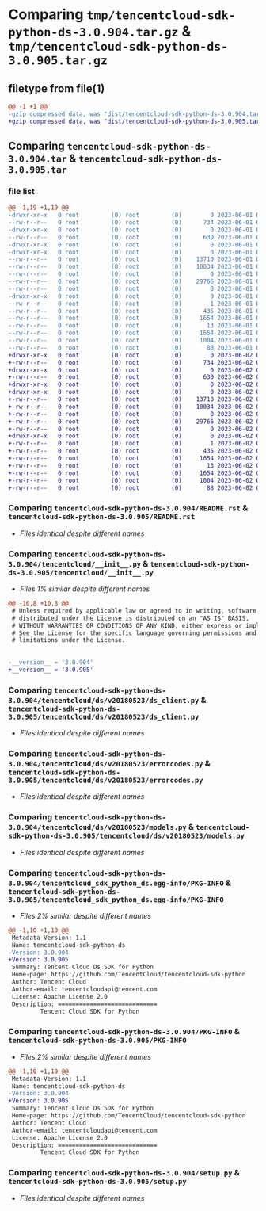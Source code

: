 # Comparing `tmp/tencentcloud-sdk-python-ds-3.0.904.tar.gz` & `tmp/tencentcloud-sdk-python-ds-3.0.905.tar.gz`

## filetype from file(1)

```diff
@@ -1 +1 @@
-gzip compressed data, was "dist/tencentcloud-sdk-python-ds-3.0.904.tar", last modified: Thu Jun  1 02:33:27 2023, max compression
+gzip compressed data, was "dist/tencentcloud-sdk-python-ds-3.0.905.tar", last modified: Fri Jun  2 00:27:23 2023, max compression
```

## Comparing `tencentcloud-sdk-python-ds-3.0.904.tar` & `tencentcloud-sdk-python-ds-3.0.905.tar`

### file list

```diff
@@ -1,19 +1,19 @@
-drwxr-xr-x   0 root         (0) root         (0)        0 2023-06-01 02:33:27.000000 tencentcloud-sdk-python-ds-3.0.904/
--rw-r--r--   0 root         (0) root         (0)      734 2023-06-01 02:33:27.000000 tencentcloud-sdk-python-ds-3.0.904/README.rst
-drwxr-xr-x   0 root         (0) root         (0)        0 2023-06-01 02:33:27.000000 tencentcloud-sdk-python-ds-3.0.904/tencentcloud/
--rw-r--r--   0 root         (0) root         (0)      630 2023-06-01 02:33:27.000000 tencentcloud-sdk-python-ds-3.0.904/tencentcloud/__init__.py
-drwxr-xr-x   0 root         (0) root         (0)        0 2023-06-01 02:33:27.000000 tencentcloud-sdk-python-ds-3.0.904/tencentcloud/ds/
-drwxr-xr-x   0 root         (0) root         (0)        0 2023-06-01 02:33:27.000000 tencentcloud-sdk-python-ds-3.0.904/tencentcloud/ds/v20180523/
--rw-r--r--   0 root         (0) root         (0)    13710 2023-06-01 02:33:27.000000 tencentcloud-sdk-python-ds-3.0.904/tencentcloud/ds/v20180523/ds_client.py
--rw-r--r--   0 root         (0) root         (0)    10034 2023-06-01 02:33:27.000000 tencentcloud-sdk-python-ds-3.0.904/tencentcloud/ds/v20180523/errorcodes.py
--rw-r--r--   0 root         (0) root         (0)        0 2023-06-01 02:33:27.000000 tencentcloud-sdk-python-ds-3.0.904/tencentcloud/ds/v20180523/__init__.py
--rw-r--r--   0 root         (0) root         (0)    29766 2023-06-01 02:33:27.000000 tencentcloud-sdk-python-ds-3.0.904/tencentcloud/ds/v20180523/models.py
--rw-r--r--   0 root         (0) root         (0)        0 2023-06-01 02:33:27.000000 tencentcloud-sdk-python-ds-3.0.904/tencentcloud/ds/__init__.py
-drwxr-xr-x   0 root         (0) root         (0)        0 2023-06-01 02:33:27.000000 tencentcloud-sdk-python-ds-3.0.904/tencentcloud_sdk_python_ds.egg-info/
--rw-r--r--   0 root         (0) root         (0)        1 2023-06-01 02:33:27.000000 tencentcloud-sdk-python-ds-3.0.904/tencentcloud_sdk_python_ds.egg-info/dependency_links.txt
--rw-r--r--   0 root         (0) root         (0)      435 2023-06-01 02:33:27.000000 tencentcloud-sdk-python-ds-3.0.904/tencentcloud_sdk_python_ds.egg-info/SOURCES.txt
--rw-r--r--   0 root         (0) root         (0)     1654 2023-06-01 02:33:27.000000 tencentcloud-sdk-python-ds-3.0.904/tencentcloud_sdk_python_ds.egg-info/PKG-INFO
--rw-r--r--   0 root         (0) root         (0)       13 2023-06-01 02:33:27.000000 tencentcloud-sdk-python-ds-3.0.904/tencentcloud_sdk_python_ds.egg-info/top_level.txt
--rw-r--r--   0 root         (0) root         (0)     1654 2023-06-01 02:33:27.000000 tencentcloud-sdk-python-ds-3.0.904/PKG-INFO
--rw-r--r--   0 root         (0) root         (0)     1004 2023-06-01 02:33:27.000000 tencentcloud-sdk-python-ds-3.0.904/setup.py
--rw-r--r--   0 root         (0) root         (0)       88 2023-06-01 02:33:27.000000 tencentcloud-sdk-python-ds-3.0.904/setup.cfg
+drwxr-xr-x   0 root         (0) root         (0)        0 2023-06-02 00:27:23.000000 tencentcloud-sdk-python-ds-3.0.905/
+-rw-r--r--   0 root         (0) root         (0)      734 2023-06-02 00:27:23.000000 tencentcloud-sdk-python-ds-3.0.905/README.rst
+drwxr-xr-x   0 root         (0) root         (0)        0 2023-06-02 00:27:23.000000 tencentcloud-sdk-python-ds-3.0.905/tencentcloud/
+-rw-r--r--   0 root         (0) root         (0)      630 2023-06-02 00:27:23.000000 tencentcloud-sdk-python-ds-3.0.905/tencentcloud/__init__.py
+drwxr-xr-x   0 root         (0) root         (0)        0 2023-06-02 00:27:23.000000 tencentcloud-sdk-python-ds-3.0.905/tencentcloud/ds/
+drwxr-xr-x   0 root         (0) root         (0)        0 2023-06-02 00:27:23.000000 tencentcloud-sdk-python-ds-3.0.905/tencentcloud/ds/v20180523/
+-rw-r--r--   0 root         (0) root         (0)    13710 2023-06-02 00:27:23.000000 tencentcloud-sdk-python-ds-3.0.905/tencentcloud/ds/v20180523/ds_client.py
+-rw-r--r--   0 root         (0) root         (0)    10034 2023-06-02 00:27:23.000000 tencentcloud-sdk-python-ds-3.0.905/tencentcloud/ds/v20180523/errorcodes.py
+-rw-r--r--   0 root         (0) root         (0)        0 2023-06-02 00:27:23.000000 tencentcloud-sdk-python-ds-3.0.905/tencentcloud/ds/v20180523/__init__.py
+-rw-r--r--   0 root         (0) root         (0)    29766 2023-06-02 00:27:23.000000 tencentcloud-sdk-python-ds-3.0.905/tencentcloud/ds/v20180523/models.py
+-rw-r--r--   0 root         (0) root         (0)        0 2023-06-02 00:27:23.000000 tencentcloud-sdk-python-ds-3.0.905/tencentcloud/ds/__init__.py
+drwxr-xr-x   0 root         (0) root         (0)        0 2023-06-02 00:27:23.000000 tencentcloud-sdk-python-ds-3.0.905/tencentcloud_sdk_python_ds.egg-info/
+-rw-r--r--   0 root         (0) root         (0)        1 2023-06-02 00:27:23.000000 tencentcloud-sdk-python-ds-3.0.905/tencentcloud_sdk_python_ds.egg-info/dependency_links.txt
+-rw-r--r--   0 root         (0) root         (0)      435 2023-06-02 00:27:23.000000 tencentcloud-sdk-python-ds-3.0.905/tencentcloud_sdk_python_ds.egg-info/SOURCES.txt
+-rw-r--r--   0 root         (0) root         (0)     1654 2023-06-02 00:27:23.000000 tencentcloud-sdk-python-ds-3.0.905/tencentcloud_sdk_python_ds.egg-info/PKG-INFO
+-rw-r--r--   0 root         (0) root         (0)       13 2023-06-02 00:27:23.000000 tencentcloud-sdk-python-ds-3.0.905/tencentcloud_sdk_python_ds.egg-info/top_level.txt
+-rw-r--r--   0 root         (0) root         (0)     1654 2023-06-02 00:27:23.000000 tencentcloud-sdk-python-ds-3.0.905/PKG-INFO
+-rw-r--r--   0 root         (0) root         (0)     1004 2023-06-02 00:27:23.000000 tencentcloud-sdk-python-ds-3.0.905/setup.py
+-rw-r--r--   0 root         (0) root         (0)       88 2023-06-02 00:27:23.000000 tencentcloud-sdk-python-ds-3.0.905/setup.cfg
```

### Comparing `tencentcloud-sdk-python-ds-3.0.904/README.rst` & `tencentcloud-sdk-python-ds-3.0.905/README.rst`

 * *Files identical despite different names*

### Comparing `tencentcloud-sdk-python-ds-3.0.904/tencentcloud/__init__.py` & `tencentcloud-sdk-python-ds-3.0.905/tencentcloud/__init__.py`

 * *Files 1% similar despite different names*

```diff
@@ -10,8 +10,8 @@
 # Unless required by applicable law or agreed to in writing, software
 # distributed under the License is distributed on an "AS IS" BASIS,
 # WITHOUT WARRANTIES OR CONDITIONS OF ANY KIND, either express or implied.
 # See the License for the specific language governing permissions and
 # limitations under the License.
 
 
-__version__ = '3.0.904'
+__version__ = '3.0.905'
```

### Comparing `tencentcloud-sdk-python-ds-3.0.904/tencentcloud/ds/v20180523/ds_client.py` & `tencentcloud-sdk-python-ds-3.0.905/tencentcloud/ds/v20180523/ds_client.py`

 * *Files identical despite different names*

### Comparing `tencentcloud-sdk-python-ds-3.0.904/tencentcloud/ds/v20180523/errorcodes.py` & `tencentcloud-sdk-python-ds-3.0.905/tencentcloud/ds/v20180523/errorcodes.py`

 * *Files identical despite different names*

### Comparing `tencentcloud-sdk-python-ds-3.0.904/tencentcloud/ds/v20180523/models.py` & `tencentcloud-sdk-python-ds-3.0.905/tencentcloud/ds/v20180523/models.py`

 * *Files identical despite different names*

### Comparing `tencentcloud-sdk-python-ds-3.0.904/tencentcloud_sdk_python_ds.egg-info/PKG-INFO` & `tencentcloud-sdk-python-ds-3.0.905/tencentcloud_sdk_python_ds.egg-info/PKG-INFO`

 * *Files 2% similar despite different names*

```diff
@@ -1,10 +1,10 @@
 Metadata-Version: 1.1
 Name: tencentcloud-sdk-python-ds
-Version: 3.0.904
+Version: 3.0.905
 Summary: Tencent Cloud Ds SDK for Python
 Home-page: https://github.com/TencentCloud/tencentcloud-sdk-python
 Author: Tencent Cloud
 Author-email: tencentcloudapi@tencent.com
 License: Apache License 2.0
 Description: ============================
         Tencent Cloud SDK for Python
```

### Comparing `tencentcloud-sdk-python-ds-3.0.904/PKG-INFO` & `tencentcloud-sdk-python-ds-3.0.905/PKG-INFO`

 * *Files 2% similar despite different names*

```diff
@@ -1,10 +1,10 @@
 Metadata-Version: 1.1
 Name: tencentcloud-sdk-python-ds
-Version: 3.0.904
+Version: 3.0.905
 Summary: Tencent Cloud Ds SDK for Python
 Home-page: https://github.com/TencentCloud/tencentcloud-sdk-python
 Author: Tencent Cloud
 Author-email: tencentcloudapi@tencent.com
 License: Apache License 2.0
 Description: ============================
         Tencent Cloud SDK for Python
```

### Comparing `tencentcloud-sdk-python-ds-3.0.904/setup.py` & `tencentcloud-sdk-python-ds-3.0.905/setup.py`

 * *Files identical despite different names*

